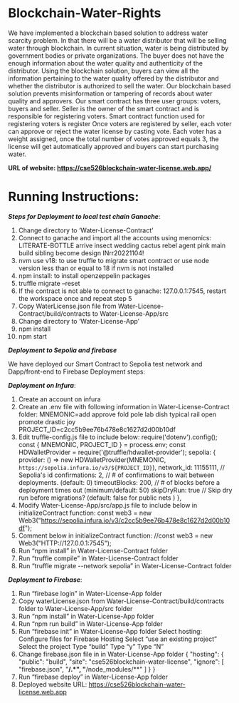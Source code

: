 # Blockchain-Water-Rights
We have implemented a blockchain based solution to address water scarcity problem.
In that there will be a water distributor that will be selling water through blockchain. In
current situation, water is being distributed by government bodies or private
organizations. The buyer does not have the enough information about the water quality
and authenticity of the distributor. Using the blockchain solution, buyers can view all
the information pertaining to the water quality offered by the distributor and whether
the distributor is authorized to sell the water. Our blockchain based solution prevents
misinformation or tampering of records about water quality and approvers.
Our smart contract has three user groups: voters, buyers and seller.
Seller is the owner of the smart contract and is responsible for registering voters. Smart
contract function used for registering voters is register Once voters are registered by
seller, each voter can approve or reject the water license by casting vote. Each voter
has a weight assigned, once the total number of votes approved equals 3, the license
will get automatically approved and buyers can start purchasing water.

**URL of website: https://cse526blockchain-water-license.web.app/**

# Running Instructions:

**_Steps for Deployment to local test chain Ganache_**:
1. Change directory to ‘Water-License-Contract’
2. Connect to ganache and import all the accounts using menomics:
LITERATE-BOTTLE
arrive insect wedding cactus rebel agent pink main build sibling become design
INrr20221104!
3. nvm use v18: to use truffle to migrate smart contract or use node version less
than or equal to 18 if nvm is not installed
4. npm install: to install openzeppelin packages
5. truffle migrate –reset
6. If the contract is not able to connect to ganache: 127.0.0.1:7545, restart the
workspace once and repeat step 5
7. Copy WaterLicense.json file from Water-License-Contract/build/contracts to
Water-License-App/src
8. Change directory to ‘Water-License-App’
9. npm install
10. npm start




**_Deployment to Sepolia and firebase_** 

We have deployed our Smart Contract to Sepolia test network and Dapp/front-end to
Firebase
Deployment steps:

**_Deployment on Infura_**:
1. Create an account on infura
2. Create an .env file with following information in Water-License-Contract folder:
MNEMONIC=add approve fold pole lab dish typical rail open promote drastic joy
PROJECT_ID=c2cc5b9ee76b478e8c1627d2d00b10df
3. Edit truffle-config.js file to include below:
require('dotenv').config();
const { MNEMONIC, PROJECT_ID } = process.env;
const HDWalletProvider = require('@truffle/hdwallet-provider');
sepolia: {
provider: () => new HDWalletProvider(MNEMONIC,
`https://sepolia.infura.io/v3/${PROJECT_ID}`),
 network_id: 11155111, // Sepolia's id
confirmations: 2, // # of confirmations to wait between deployments.
(default: 0)
timeoutBlocks: 200, // # of blocks before a deployment times out
(minimum/default: 50)
skipDryRun: true // Skip dry run before migrations? (default: false for public
nets )
 },
4. Modify Water-License-App/src/app.js file to include below in initializeContract
function:
const web3 = new
Web3("https://sepolia.infura.io/v3/c2cc5b9ee76b478e8c1627d2d00b10df");
5. Comment below in initializeContract function:
//const web3 = new Web3("HTTP://127.0.0.1:7545");
6. Run “npm install” in Water-License-Contract folder
7. Run “truffle compile” in Water-License-Contract folder
8. Run “truffle migrate --network sepolia” in Water-License-Contract folder



**_Deployment to Firebase_**:

1. Run “firebase login” in Water-License-App folder
2. Copy waterLicense.json from Water-License-Contract/build/contracts folder to
Water-License-App/src folder
3. Run “npm install” in Water-License-App folder
4. Run “npm run build” in Water-License-App folder
5. Run “firebase init” in Water-License-App folder
   Select hosting: Configure files for Firebase Hosting
   Select “use an existing project”
   Select the project
   Type “build”
   Type “y”
 Type “N”
6. Change firebase.json file in in Water-License-App folder
{
 "hosting": {
 "public": "build",
 "site": "cse526blockchain-water-license",
 "ignore": [
 "firebase.json",
 "**/.*",
 "**/node_modules/**"
 ]
 }
}
7. Run “firebase deploy” in Water-License-App folder
8. Deployed website URL: https://cse526blockchain-water-license.web.app


